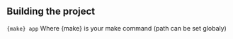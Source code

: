 ## Building the project
```{make} app```
Where {make} is your make command (path can be set globaly)